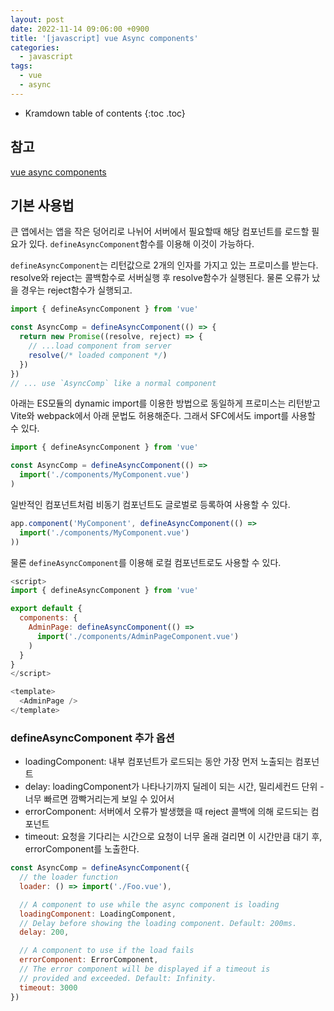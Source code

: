 ```yaml
---
layout: post
date: 2022-11-14 09:06:00 +0900
title: '[javascript] vue Async components'
categories:
  - javascript
tags:
  - vue
  - async
---
```


* Kramdown table of contents
{:toc .toc}

## 참고

[vue async components](https://vuejs.org/guide/components/async.html)


## 기본 사용법

큰 앱에서는 앱을 작은 덩어리로 나뉘어 서버에서 필요할때 해당 컴포넌트를 로드할 필요가 있다.  `defineAsyncComponent`함수를 이용해 이것이 가능하다.   

`defineAsyncComponent`는 리턴값으로 2개의 인자를 가지고 있는 프로미스를 받는다. resolve와 reject는 콜백함수로 서버실행 후 resolve함수가 실행된다. 물론 오류가 났을 경우는 reject함수가 실행되고.   

```js
import { defineAsyncComponent } from 'vue'

const AsyncComp = defineAsyncComponent(() => {
  return new Promise((resolve, reject) => {
    // ...load component from server
    resolve(/* loaded component */)
  })
})
// ... use `AsyncComp` like a normal component
```


아래는 ES모듈의 dynamic import를 이용한 방법으로 동일하게 프로미스는 리턴받고 Vite와 webpack에서 아래 문법도 허용해준다. 그래서 SFC에서도 import를 사용할 수 있다.  

```js
import { defineAsyncComponent } from 'vue'

const AsyncComp = defineAsyncComponent(() =>
  import('./components/MyComponent.vue')
)
```

일반적인 컴포넌트처럼 비동기 컴포넌트도 글로벌로 등록하여 사용할 수 있다.   

```js
app.component('MyComponent', defineAsyncComponent(() =>
  import('./components/MyComponent.vue')
))
```

물론 `defineAsyncComponent`를 이용해 로컬 컴포넌트로도 사용할 수 있다. 


```js
<script>
import { defineAsyncComponent } from 'vue'

export default {
  components: {
    AdminPage: defineAsyncComponent(() =>
      import('./components/AdminPageComponent.vue')
    )
  }
}
</script>

<template>
  <AdminPage />
</template>
```

### defineAsyncComponent 추가 옵션

- loadingComponent: 내부 컴포넌트가 로드되는 동안 가장 먼저 노출되는 컴포넌트
- delay: loadingComponent가 나타나기까지 딜레이 되는 시간, 밀리세컨드 단위 - 너무 빠르면 깜빡거리는게 보일 수 있어서
- errorComponent: 서버에서 오류가 발생했을 때 reject 콜백에 의해 로드되는 컴포넌트
- timeout: 요청을 기다리는 시간으로 요청이 너무 올래 걸리면 이 시간만큼 대기 후, errorComponent를 노출한다.  


```js
const AsyncComp = defineAsyncComponent({
  // the loader function
  loader: () => import('./Foo.vue'),

  // A component to use while the async component is loading
  loadingComponent: LoadingComponent,
  // Delay before showing the loading component. Default: 200ms.
  delay: 200,

  // A component to use if the load fails
  errorComponent: ErrorComponent,
  // The error component will be displayed if a timeout is
  // provided and exceeded. Default: Infinity.
  timeout: 3000
})
```

